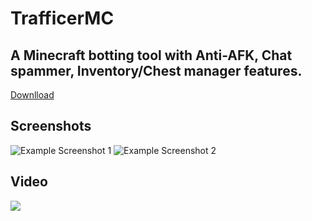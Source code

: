 # TrafficerMC
## A Minecraft botting tool with Anti-AFK, Chat spammer, Inventory/Chest manager features.

[Downlload](https://github.com/RattlesHyper/TrafficerMC/releases)

## Screenshots
![Example Screenshot 1](https://cdn.discordapp.com/attachments/962345126536036415/962345349534593104/unknown.png)
![Example Screenshot 2](https://cdn.discordapp.com/attachments/962345126536036415/962346013786529802/unknown.png)

## Video
[![](https://cdn.discordapp.com/attachments/962345126536036415/962355332263317554/hqdefault.jpg)](https://www.youtube.com/watch?v=eAe9m-d-el0&t=2s)


